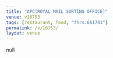 ```yaml
---
title: "APC(ROYAL MAIL SORTING OFFICE)"
venue: v16753
tags: [restaurant, food, "fhrs:661741"]
permalink: /v/16753/
layout: venue
---
```

null